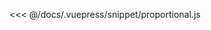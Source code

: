 <ClientOnly>
  <code-view name="proportional" :is-code-view="false"/>
</ClientOnly>

<<< @/docs/.vuepress/snippet/proportional.js
